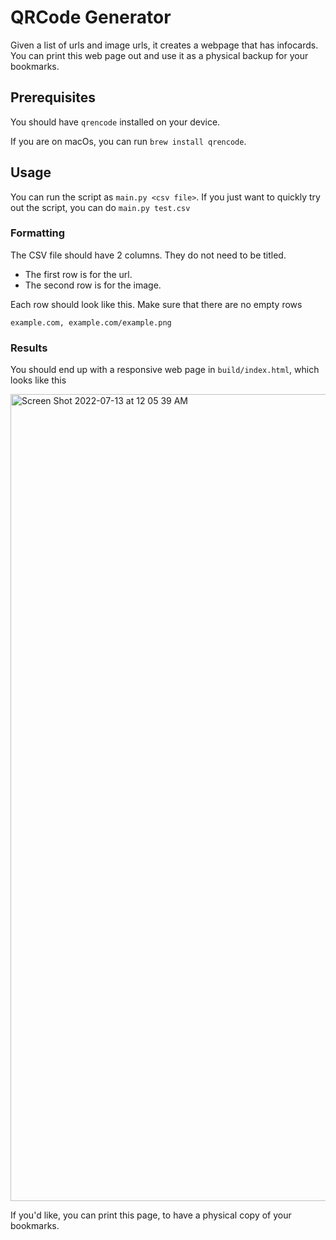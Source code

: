 # QRCode Generator

Given a list of urls and image urls, it creates a webpage that has infocards. You can print this web page out and use it as a physical backup for your bookmarks.

## Prerequisites

You should have `qrencode` installed on your device.

If you are on macOs, you can run `brew install qrencode`.

## Usage

You can run the script as `main.py <csv file>`. If you just want to quickly try out the script, you can do `main.py test.csv`

### Formatting

The CSV file should have 2 columns. They do not need to be titled.

- The first row is for the url. 
- The second row is for the image. 

Each row should look like this. Make sure that there are no empty rows
```csv
example.com, example.com/example.png
```

### Results

You should end up with a responsive web page in `build/index.html`, which looks like this

<img width="1291" alt="Screen Shot 2022-07-13 at 12 05 39 AM" src="https://user-images.githubusercontent.com/10187351/178654923-8f1ca000-7523-463a-a84f-bf8d616a79f4.png">

If you'd like, you can print this page, to have a physical copy of your bookmarks.
